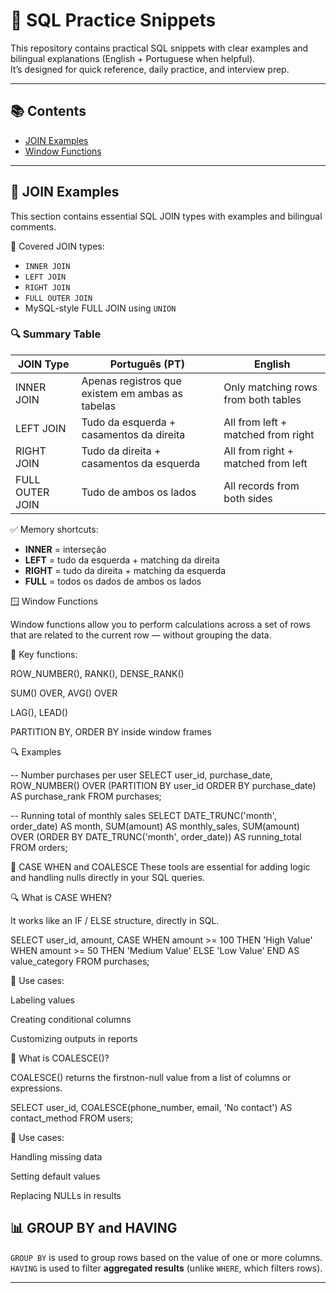 
# 📘 SQL Practice Snippets

This repository contains practical SQL snippets with clear examples and bilingual explanations (English + Portuguese when helpful).  
It’s designed for quick reference, daily practice, and interview prep.

---

## 📚 Contents

- [JOIN Examples](#join-examples)
- [Window Functions](#window-functions)


---

## 🔗 JOIN Examples

This section contains essential SQL JOIN types with examples and bilingual comments.

📘 Covered JOIN types:
- `INNER JOIN`
- `LEFT JOIN`
- `RIGHT JOIN`
- `FULL OUTER JOIN`
- MySQL-style FULL JOIN using `UNION`

### 🔍 Summary Table

| JOIN Type        | Português (PT)                                         | English                                      |
|------------------|--------------------------------------------------------|----------------------------------------------|
| INNER JOIN       | Apenas registros que existem em ambas as tabelas      | Only matching rows from both tables          |
| LEFT JOIN        | Tudo da esquerda + casamentos da direita              | All from left + matched from right           |
| RIGHT JOIN       | Tudo da direita + casamentos da esquerda              | All from right + matched from left           |
| FULL OUTER JOIN  | Tudo de ambos os lados                                 | All records from both sides                  |

✅ Memory shortcuts:
- **INNER** = interseção
- **LEFT** = tudo da esquerda + matching da direita
- **RIGHT** = tudo da direita + matching da esquerda
- **FULL** = todos os dados de ambos os lados

🪟 Window Functions

Window functions allow you to perform calculations across a set of rows that are related to the current row — without grouping the data.

📌 Key functions:

ROW_NUMBER(), RANK(), DENSE_RANK()

SUM() OVER, AVG() OVER

LAG(), LEAD()

PARTITION BY, ORDER BY inside window frames

🔍 Examples

-- Number purchases per user
SELECT user_id, purchase_date,
       ROW_NUMBER() OVER (PARTITION BY user_id ORDER BY purchase_date) AS purchase_rank
FROM purchases;

-- Running total of monthly sales
SELECT DATE_TRUNC('month', order_date) AS month,
       SUM(amount) AS monthly_sales,
       SUM(amount) OVER (ORDER BY DATE_TRUNC('month', order_date)) AS running_total
FROM orders;

🧩 CASE WHEN and COALESCE
These tools are essential for adding logic and handling nulls directly in your SQL queries.

🔍 What is CASE WHEN?

It works like an IF / ELSE structure, directly in SQL.

SELECT user_id,
       amount,
       CASE 
           WHEN amount >= 100 THEN 'High Value'
           WHEN amount >= 50 THEN 'Medium Value'
           ELSE 'Low Value'
       END AS value_category
FROM purchases;

📌 Use cases:

Labeling values

Creating conditional columns

Customizing outputs in reports

🔄 What is COALESCE()?

COALESCE() returns the firstnon-null value from a list of columns or expressions.

SELECT user_id,
       COALESCE(phone_number, email, 'No contact') AS contact_method
FROM users;

📌 Use cases:

Handling missing data

Setting default values

Replacing NULLs in results

## 📊 GROUP BY and HAVING

`GROUP BY` is used to group rows based on the value of one or more columns.  
`HAVING` is used to filter **aggregated results** (unlike `WHERE`, which filters rows).

---
